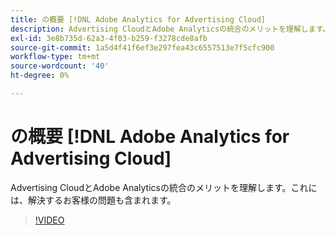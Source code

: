 ```yaml
---
title: の概要 [!DNL Adobe Analytics for Advertising Cloud]
description: Advertising CloudとAdobe Analyticsの統合のメリットを理解します。これには、解決するお客様の問題も含まれます。
exl-id: 3e8b735d-62a3-4f03-b259-f3278cde8afb
source-git-commit: 1a5d4f41f6ef3e297fea43c6557513e7f5cfc900
workflow-type: tm+mt
source-wordcount: '40'
ht-degree: 0%

---
```


# の概要 [!DNL Adobe Analytics for Advertising Cloud]

Advertising CloudとAdobe Analyticsの統合のメリットを理解します。これには、解決するお客様の問題も含まれます。

>[!VIDEO](https://video.tv.adobe.com/v/33491)
